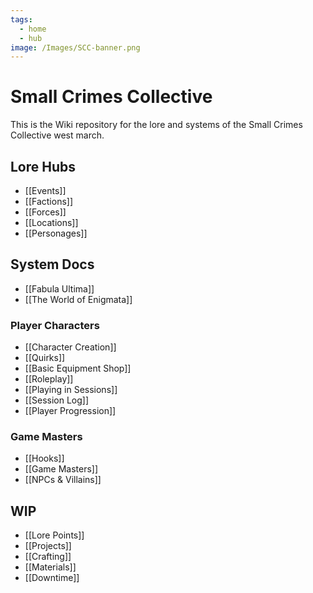 ```yaml
---
tags:
  - home
  - hub
image: /Images/SCC-banner.png
---
```

# Small Crimes Collective
This is the Wiki repository for the lore and systems of the Small Crimes Collective west march.
## Lore Hubs
* [[Events]]
* [[Factions]]
* [[Forces]]
* [[Locations]]
* [[Personages]]
## System Docs
* [[Fabula Ultima]]
* [[The World of Enigmata]]  
### Player Characters
* [[Character Creation]]
* [[Quirks]]
* [[Basic Equipment Shop]]
* [[Roleplay]]
* [[Playing in Sessions]]
* [[Session Log]]
* [[Player Progression]]
### Game Masters
* [[Hooks]]
* [[Game Masters]]
* [[NPCs & Villains]]
## WIP
* [[Lore Points]]
* [[Projects]]
* [[Crafting]]
* [[Materials]]
* [[Downtime]]